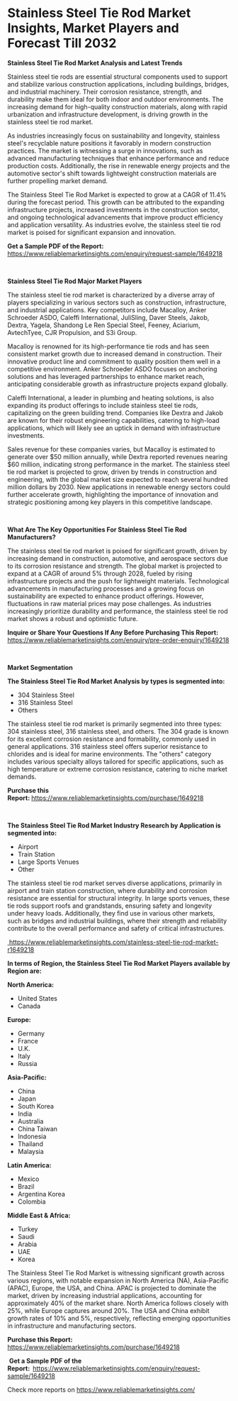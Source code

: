 <p><h1>Stainless Steel Tie Rod Market Insights, Market Players and Forecast Till 2032</h1></p><p><strong>Stainless Steel Tie Rod Market Analysis and Latest Trends</strong></p>
<p><p>Stainless steel tie rods are essential structural components used to support and stabilize various construction applications, including buildings, bridges, and industrial machinery. Their corrosion resistance, strength, and durability make them ideal for both indoor and outdoor environments. The increasing demand for high-quality construction materials, along with rapid urbanization and infrastructure development, is driving growth in the stainless steel tie rod market.</p><p>As industries increasingly focus on sustainability and longevity, stainless steel's recyclable nature positions it favorably in modern construction practices. The market is witnessing a surge in innovations, such as advanced manufacturing techniques that enhance performance and reduce production costs. Additionally, the rise in renewable energy projects and the automotive sector's shift towards lightweight construction materials are further propelling market demand. </p><p>The Stainless Steel Tie Rod Market is expected to grow at a CAGR of 11.4% during the forecast period. This growth can be attributed to the expanding infrastructure projects, increased investments in the construction sector, and ongoing technological advancements that improve product efficiency and application versatility. As industries evolve, the stainless steel tie rod market is poised for significant expansion and innovation.</p></p>
<p><strong>Get a Sample PDF of the Report:&nbsp;</strong> <a href="https://www.reliablemarketinsights.com/enquiry/request-sample/1649218?utm_campaign=2953&utm_medium=2&utm_source=Github&utm_content=ia&utm_term=09042025&utm_id=stainless-steel-tie-rod">https://www.reliablemarketinsights.com/enquiry/request-sample/1649218</a></p>
<p>&nbsp;</p>
<p><strong>Stainless Steel Tie Rod Major Market Players</strong></p>
<p><p>The stainless steel tie rod market is characterized by a diverse array of players specializing in various sectors such as construction, infrastructure, and industrial applications. Key competitors include Macalloy, Anker Schroeder ASDO, Caleffi International, JuliSling, Daver Steels, Jakob, Dextra, Yagela, Shandong Le Ren Special Steel, Feeney, Aciarium, AvtechTyee, CJR Propulsion, and S3i Group. </p><p>Macalloy is renowned for its high-performance tie rods and has seen consistent market growth due to increased demand in construction. Their innovative product line and commitment to quality position them well in a competitive environment. Anker Schroeder ASDO focuses on anchoring solutions and has leveraged partnerships to enhance market reach, anticipating considerable growth as infrastructure projects expand globally.</p><p>Caleffi International, a leader in plumbing and heating solutions, is also expanding its product offerings to include stainless steel tie rods, capitalizing on the green building trend. Companies like Dextra and Jakob are known for their robust engineering capabilities, catering to high-load applications, which will likely see an uptick in demand with infrastructure investments.</p><p>Sales revenue for these companies varies, but Macalloy is estimated to generate over $50 million annually, while Dextra reported revenues nearing $60 million, indicating strong performance in the market. The stainless steel tie rod market is projected to grow, driven by trends in construction and engineering, with the global market size expected to reach several hundred million dollars by 2030. New applications in renewable energy sectors could further accelerate growth, highlighting the importance of innovation and strategic positioning among key players in this competitive landscape.</p></p>
<p>&nbsp;</p>
<p><strong>What Are The Key Opportunities For Stainless Steel Tie Rod Manufacturers?</strong></p>
<p><p>The stainless steel tie rod market is poised for significant growth, driven by increasing demand in construction, automotive, and aerospace sectors due to its corrosion resistance and strength. The global market is projected to expand at a CAGR of around 5% through 2028, fueled by rising infrastructure projects and the push for lightweight materials. Technological advancements in manufacturing processes and a growing focus on sustainability are expected to enhance product offerings. However, fluctuations in raw material prices may pose challenges. As industries increasingly prioritize durability and performance, the stainless steel tie rod market shows a robust and optimistic future.</p></p>
<p><strong>Inquire or Share Your Questions If Any Before Purchasing This Report:</strong> <a href="https://www.reliablemarketinsights.com/enquiry/pre-order-enquiry/1649218?utm_campaign=2953&utm_medium=2&utm_source=Github&utm_content=ia&utm_term=09042025&utm_id=stainless-steel-tie-rod">https://www.reliablemarketinsights.com/enquiry/pre-order-enquiry/1649218</a></p>
<p>&nbsp;</p>
<p><strong>Market Segmentation</strong></p>
<p><strong>The Stainless Steel Tie Rod Market Analysis by types is segmented into:</strong></p>
<p><ul><li>304 Stainless Steel</li><li>316 Stainless Steel</li><li>Others</li></ul></p>
<p><p>The stainless steel tie rod market is primarily segmented into three types: 304 stainless steel, 316 stainless steel, and others. The 304 grade is known for its excellent corrosion resistance and formability, commonly used in general applications. 316 stainless steel offers superior resistance to chlorides and is ideal for marine environments. The "others" category includes various specialty alloys tailored for specific applications, such as high temperature or extreme corrosion resistance, catering to niche market demands.</p></p>
<p><strong>Purchase this Report:&nbsp;</strong><a href="https://www.reliablemarketinsights.com/purchase/1649218?utm_campaign=2953&utm_medium=2&utm_source=Github&utm_content=ia&utm_term=09042025&utm_id=stainless-steel-tie-rod">https://www.reliablemarketinsights.com/purchase/1649218</a></p>
<p>&nbsp;</p>
<p><strong>The Stainless Steel Tie Rod Market Industry Research by Application is segmented into:</strong></p>
<p><ul><li>Airport</li><li>Train Station</li><li>Large Sports Venues</li><li>Other</li></ul></p>
<p><p>The stainless steel tie rod market serves diverse applications, primarily in airport and train station construction, where durability and corrosion resistance are essential for structural integrity. In large sports venues, these tie rods support roofs and grandstands, ensuring safety and longevity under heavy loads. Additionally, they find use in various other markets, such as bridges and industrial buildings, where their strength and reliability contribute to the overall performance and safety of critical infrastructures.</p></p>
<p><a href="https://www.reliablemarketinsights.com/stainless-steel-tie-rod-market-r1649218?utm_campaign=2953&utm_medium=2&utm_source=Github&utm_content=ia&utm_term=09042025&utm_id=stainless-steel-tie-rod">&nbsp;https://www.reliablemarketinsights.com/stainless-steel-tie-rod-market-r1649218</a></p>
<p><strong>In terms of Region, the Stainless Steel Tie Rod Market Players available by Region are:</strong></p>
<p>
    <p> <strong> North America: </strong>
        <ul>
            <li>United States</li>
            <li>Canada</li>
        </ul>
        </p> 
    <p> <strong> Europe: </strong>
        <ul>
            <li>Germany</li>
            <li>France</li>
            <li>U.K.</li>
            <li>Italy</li>
            <li>Russia</li>
        </ul>
        </p> 
    <p> <strong> Asia-Pacific: </strong>
        <ul>
            <li>China</li>
            <li>Japan</li>
            <li>South Korea</li>
            <li>India</li>
            <li>Australia</li>
            <li>China Taiwan</li>
            <li>Indonesia</li>
            <li>Thailand</li>
            <li>Malaysia</li>
        </ul>
        </p> 
    <p> <strong> Latin America: </strong>
        <ul>
            <li>Mexico</li>
            <li>Brazil</li>
            <li>Argentina Korea</li>
            <li>Colombia</li>
        </ul>
        </p> 
    <p> <strong> Middle East & Africa: </strong>
        <ul>
            <li>Turkey</li>
            <li>Saudi</li>
            <li>Arabia</li>
            <li>UAE</li>
            <li>Korea</li>
        </ul>
    </p>
    </p>
<p><p>The Stainless Steel Tie Rod Market is witnessing significant growth across various regions, with notable expansion in North America (NA), Asia-Pacific (APAC), Europe, the USA, and China. APAC is projected to dominate the market, driven by increasing industrial applications, accounting for approximately 40% of the market share. North America follows closely with 25%, while Europe captures around 20%. The USA and China exhibit growth rates of 10% and 5%, respectively, reflecting emerging opportunities in infrastructure and manufacturing sectors.</p></p>
<p><strong>Purchase this Report: </strong><a href="https://www.reliablemarketinsights.com/purchase/1649218?utm_campaign=2953&utm_medium=2&utm_source=Github&utm_content=ia&utm_term=09042025&utm_id=stainless-steel-tie-rod">https://www.reliablemarketinsights.com/purchase/1649218</a></p>
<p>&nbsp;<strong>Get a Sample PDF of the Report:&nbsp;&nbsp;</strong><a href="https://www.reliablemarketinsights.com/enquiry/request-sample/1649218?utm_campaign=2953&utm_medium=2&utm_source=Github&utm_content=ia&utm_term=09042025&utm_id=stainless-steel-tie-rod">https://www.reliablemarketinsights.com/enquiry/request-sample/1649218</a></p>
<p><strong></strong></p>
<p>Check more reports on <a href="https://www.reliablemarketinsights.com/?utm_campaign=2953&utm_medium=2&utm_source=Github&utm_content=ia&utm_term=09042025&utm_id=stainless-steel-tie-rod">https://www.reliablemarketinsights.com/</a></p>